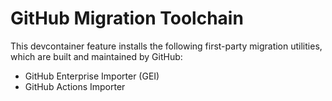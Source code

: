 # GitHub Migration Toolchain

This devcontainer feature installs the following first-party migration utilities, which are built and maintained by GitHub:

- GitHub Enterprise Importer (GEI)
- GitHub Actions Importer